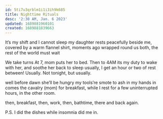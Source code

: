 ```yaml
---
id: 5ti7u3qrblm1i1i3ih9k685
title: Nighttime Rituals
desc: '2:30 AM, Jan. 6 2023'
updated: 1689881960101
created: 1689881839663
---
```

It’s my shift and I cannot sleep
my daughter rests peacefully beside me,
covered by a warm flannel shirt,
moments ago wrapped round us both,
the rest of the world must wait


We take turns
At 7, mom puts her to bed.
Then to 4AM its my duty to wake with her,
and soothe her back to sleep
usually, I get an hour or two of rest between!
Usually. Not tonight, but usually.

well before dawn she’ll be hungry
my tools’re smote to ash in my hands
in comes the cavalry (mom) for breakfast,
while I rest for a few uninterrupted hours,
in the other room.

then, breakfast,
then, work,
then, bathtime,
there and back again.

P.S. I did the dishes while insomnia did me in.
